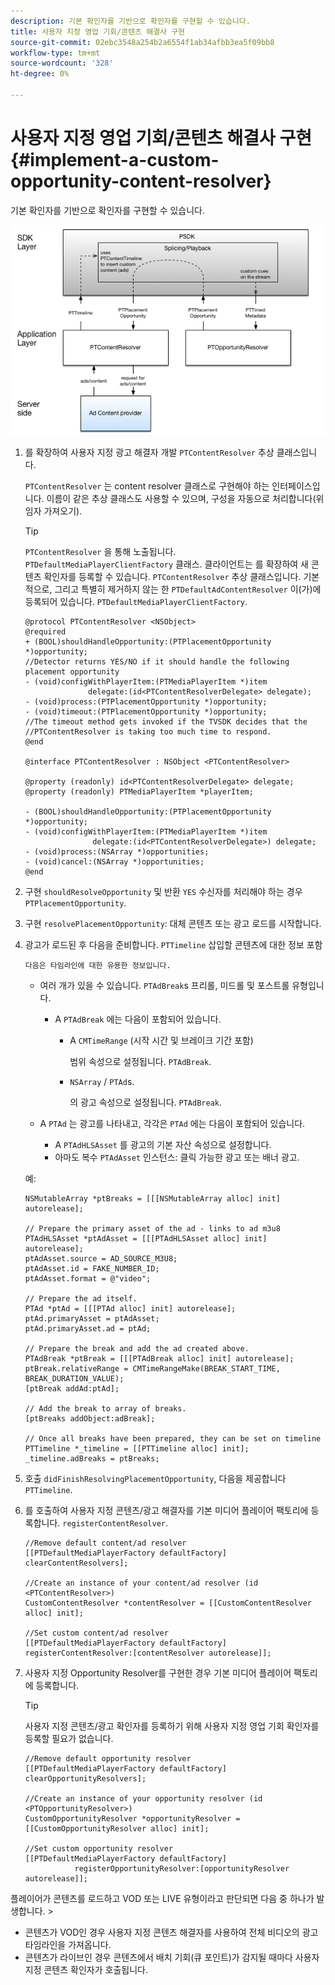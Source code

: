 ```yaml
---
description: 기본 확인자를 기반으로 확인자를 구현할 수 있습니다.
title: 사용자 지정 영업 기회/콘텐츠 해결사 구현
source-git-commit: 02ebc3548a254b2a6554f1ab34afbb3ea5f09bb8
workflow-type: tm+mt
source-wordcount: '328'
ht-degree: 0%

---
```


# 사용자 지정 영업 기회/콘텐츠 해결사 구현{#implement-a-custom-opportunity-content-resolver}

기본 확인자를 기반으로 확인자를 구현할 수 있습니다.

<!--<a id="fig_CC41E2A66BDB4115821F33737B46A09B"></a>-->

![](assets/ios_psdk_content_resolver.png)

1. 를 확장하여 사용자 지정 광고 해결자 개발 `PTContentResolver` 추상 클래스입니다.

   `PTContentResolver` 는 content resolver 클래스로 구현해야 하는 인터페이스입니다. 이름이 같은 추상 클래스도 사용할 수 있으며, 구성을 자동으로 처리합니다(위임자 가져오기).

   >[!TIP]
   >
   >`PTContentResolver` 을 통해 노출됩니다. `PTDefaultMediaPlayerClientFactory` 클래스. 클라이언트는 를 확장하여 새 콘텐츠 확인자를 등록할 수 있습니다. `PTContentResolver` 추상 클래스입니다. 기본적으로, 그리고 특별히 제거하지 않는 한 `PTDefaultAdContentResolver` 이(가)에 등록되어 있습니다. `PTDefaultMediaPlayerClientFactory`.

   ```
   @protocol PTContentResolver <NSObject> 
   @required 
   + (BOOL)shouldHandleOpportunity:(PTPlacementOpportunity *)opportunity;  
   //Detector returns YES/NO if it should handle the following placement opportunity 
   - (void)configWithPlayerItem:(PTMediaPlayerItem *)item  
                 delegate:(id<PTContentResolverDelegate> delegate); 
   - (void)process:(PTPlacementOpportunity *)opportunity; 
   - (void)timeout:(PTPlacementOpportunity *)opportunity;  
   //The timeout method gets invoked if the TVSDK decides that the  
   //PTContentResolver is taking too much time to respond. 
   @end 
   
   @interface PTContentResolver : NSObject <PTContentResolver> 
   
   @property (readonly) id<PTContentResolverDelegate> delegate; 
   @property (readonly) PTMediaPlayerItem *playerItem; 
   
   - (BOOL)shouldHandleOpportunity:(PTPlacementOpportunity *)opportunity; 
   - (void)configWithPlayerItem:(PTMediaPlayerItem *)item  
                  delegate:(id<PTContentResolverDelegate>) delegate; 
   - (void)process:(NSArray *)opportunities; 
   - (void)cancel:(NSArray *)opportunities; 
   @end
   ```

1. 구현 `shouldResolveOpportunity` 및 반환 `YES` 수신자를 처리해야 하는 경우 `PTPlacementOpportunity`.
1. 구현 `resolvePlacementOpportunity`: 대체 콘텐츠 또는 광고 로드를 시작합니다.
1. 광고가 로드된 후 다음을 준비합니다. `PTTimeline` 삽입할 콘텐츠에 대한 정보 포함

       다음은 타임라인에 대한 유용한 정보입니다.
   
   * 여러 개가 있을 수 있습니다. `PTAdBreak`s 프리롤, 미드롤 및 포스트롤 유형입니다.

      * A `PTAdBreak` 에는 다음이 포함되어 있습니다.

         * A `CMTimeRange` (시작 시간 및 브레이크 기간 포함)

           범위 속성으로 설정됩니다. `PTAdBreak`.

         * `NSArray` / `PTAd`s.

           의 광고 속성으로 설정됩니다. `PTAdBreak`.

   * A `PTAd` 는 광고를 나타내고, 각각은 `PTAd` 에는 다음이 포함되어 있습니다.

      * A `PTAdHLSAsset` 를 광고의 기본 자산 속성으로 설정합니다.
      * 아마도 복수 `PTAdAsset` 인스턴스: 클릭 가능한 광고 또는 배너 광고.

   예:

   ```
   NSMutableArray *ptBreaks = [[[NSMutableArray alloc] init] autorelease]; 
   
   // Prepare the primary asset of the ad - links to ad m3u8 
   PTAdHLSAsset *ptAdAsset = [[[PTAdHLSAsset alloc] init] autorelease]; 
   ptAdAsset.source = AD_SOURCE_M3U8; 
   ptAdAsset.id = FAKE_NUMBER_ID; 
   ptAdAsset.format = @"video"; 
   
   // Prepare the ad itself. 
   PTAd *ptAd = [[[PTAd alloc] init] autorelease]; 
   ptAd.primaryAsset = ptAdAsset; 
   ptAd.primaryAsset.ad = ptAd; 
   
   // Prepare the break and add the ad created above. 
   PTAdBreak *ptBreak = [[[PTAdBreak alloc] init] autorelease]; 
   ptBreak.relativeRange = CMTimeRangeMake(BREAK_START_TIME, BREAK_DURATION_VALUE); 
   [ptBreak addAd:ptAd]; 
   
   // Add the break to array of breaks. 
   [ptBreaks addObject:adBreak]; 
   
   // Once all breaks have been prepared, they can be set on timeline 
   PTTimeline *_timeline = [[PTTimeline alloc] init]; 
   _timeline.adBreaks = ptBreaks;
   ```

1. 호출 `didFinishResolvingPlacementOpportunity`, 다음을 제공합니다 `PTTimeline`.
1. 를 호출하여 사용자 지정 콘텐츠/광고 해결자를 기본 미디어 플레이어 팩토리에 등록합니다. `registerContentResolver`.

   ```
   //Remove default content/ad resolver 
   [[PTDefaultMediaPlayerFactory defaultFactory] clearContentResolvers]; 
   
   //Create an instance of your content/ad resolver (id <PTContentResolver>) 
   CustomContentResolver *contentResolver = [[CustomContentResolver alloc] init]; 
   
   //Set custom content/ad resolver 
   [[PTDefaultMediaPlayerFactory defaultFactory] registerContentResolver:[contentResolver autorelease]];
   ```

1. 사용자 지정 Opportunity Resolver를 구현한 경우 기본 미디어 플레이어 팩토리에 등록합니다.

   >[!TIP]
   >
   >사용자 지정 콘텐츠/광고 확인자를 등록하기 위해 사용자 지정 영업 기회 확인자를 등록할 필요가 없습니다.

   ```
   //Remove default opportunity resolver 
   [[PTDefaultMediaPlayerFactory defaultFactory] clearOpportunityResolvers]; 
   
   //Create an instance of your opportunity resolver (id <PTOpportunityResolver>) 
   CustomOpportunityResolver *opportunityResolver = [[CustomOpportunityResolver alloc] init]; 
   
   //Set custom opportunity resolver 
   [[PTDefaultMediaPlayerFactory defaultFactory]  
              registerOpportunityResolver:[opportunityResolver autorelease]];
   ```

플레이어가 콘텐츠를 로드하고 VOD 또는 LIVE 유형이라고 판단되면 다음 중 하나가 발생합니다. >
* 콘텐츠가 VOD인 경우 사용자 지정 콘텐츠 해결자를 사용하여 전체 비디오의 광고 타임라인을 가져옵니다.
* 콘텐츠가 라이브인 경우 콘텐츠에서 배치 기회(큐 포인트)가 감지될 때마다 사용자 지정 콘텐츠 확인자가 호출됩니다.
